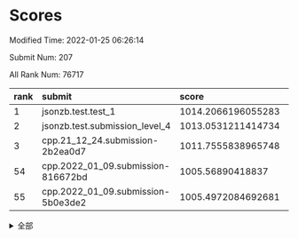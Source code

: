 # Scores

Modified Time: 2022-01-25 06:26:14

Submit Num: 207

All Rank Num: 76717

| rank |               submit               |       score        |       sigma        | pk_num |
| :--- | :--------------------------------- | :----------------- | :----------------- | :----- |
| 1    | jsonzb.test.test_1                 | 1014.2066196055283 | 0.7924621938451992 | 1481   |
| 2    | jsonzb.test.submission_level_4     | 1013.0531211414734 | 0.7934917185172422 | 1483   |
| 3    | cpp.21_12_24.submission-2b2ea0d7   | 1011.7555838965748 | 0.7806880607030157 | 1481   |
| 54   | cpp.2022_01_09.submission-816672bd | 1005.56890418837   | 0.7273228160469054 | 1481   |
| 55   | cpp.2022_01_09.submission-5b0e3de2 | 1005.4972084692681 | 0.7224328253798123 | 1485   |


<details>
<summary>全部</summary>

| rank |                 submit                 |       score        |       sigma        | pk_num |
| :--- | :------------------------------------- | :----------------- | :----------------- | :----- |
| 1    | jsonzb.test.test_1                     | 1014.2066196055283 | 0.7924621938451992 | 1481   |
| 2    | jsonzb.test.submission_level_4         | 1013.0531211414734 | 0.7934917185172422 | 1483   |
| 3    | cpp.21_12_24.submission-2b2ea0d7       | 1011.7555838965748 | 0.7806880607030157 | 1481   |
| 4    | gobigger.level_3.submission_level_3_43 | 1011.6819060132391 | 0.7760725637421145 | 1484   |
| 5    | gobigger.level_3.submission_level_3_41 | 1011.6313608354257 | 0.7698385621362678 | 1482   |
| 6    | gobigger.level_3.submission_level_3_6  | 1011.3724134794461 | 0.7839836513732221 | 1481   |
| 7    | gobigger.level_3.submission_level_3_38 | 1011.2943105778252 | 0.80827684015264   | 1487   |
| 8    | gobigger.level_3.submission_level_3_27 | 1011.0157317380173 | 0.7653351635265424 | 1483   |
| 9    | gobigger.level_3.submission_level_3_29 | 1010.9886693652348 | 0.7700086327815047 | 1484   |
| 10   | gobigger.level_3.submission_level_3_5  | 1010.9432491363531 | 0.7549828866111252 | 1488   |
| 11   | gobigger.level_3.submission_level_3_9  | 1010.7357654967459 | 0.7439391043614002 | 1479   |
| 12   | gobigger.level_3.submission_level_3_12 | 1010.7023720628403 | 0.7540999023100177 | 1482   |
| 13   | gobigger.level_3.submission_level_3_14 | 1010.6887256553749 | 0.7639470032372079 | 1484   |
| 14   | gobigger.level_3.submission_level_3_45 | 1010.591939400376  | 0.760751539541847  | 1483   |
| 15   | gobigger.level_3.submission_level_3_10 | 1010.5186765106232 | 0.7713331748707527 | 1482   |
| 16   | gobigger.level_3.submission_level_3_26 | 1010.3707184462262 | 0.7440773687486786 | 1484   |
| 17   | gobigger.level_3.submission_level_3_28 | 1010.3690638973543 | 0.7556287219496481 | 1482   |
| 18   | gobigger.level_3.submission_level_3_1  | 1010.2516805496617 | 0.7771441789214415 | 1487   |
| 19   | gobigger.level_3.submission_level_3_44 | 1010.2443939928133 | 0.7691012902664138 | 1486   |
| 20   | gobigger.level_3.submission_level_3_49 | 1010.1882736455592 | 0.7694694488174394 | 1484   |
| 21   | gobigger.level_3.submission_level_3_34 | 1010.1519908551601 | 0.7520052582944976 | 1479   |
| 22   | gobigger.level_3.submission_level_3_21 | 1010.1159329803104 | 0.7473767492724233 | 1484   |
| 23   | gobigger.level_3.submission_level_3_47 | 1010.0584456888537 | 0.7889325274312399 | 1485   |
| 24   | gobigger.level_3.submission_level_3_33 | 1010.0484684500218 | 0.7436627756216738 | 1482   |
| 25   | gobigger.level_3.submission_level_3_35 | 1010.0262860408606 | 0.7480031075221735 | 1485   |
| 26   | gobigger.level_3.submission_level_3_7  | 1009.9768940034141 | 0.7855191669620116 | 1480   |
| 27   | gobigger.level_3.submission_level_3_16 | 1009.9738029268357 | 0.7562191500914662 | 1480   |
| 28   | gobigger.level_3.submission_level_3_40 | 1009.9329377048325 | 0.7510389808070385 | 1481   |
| 29   | gobigger.level_3.submission_level_3_25 | 1009.8936765587187 | 0.7648896513561261 | 1479   |
| 30   | gobigger.level_3.submission_level_3_8  | 1009.8288698892811 | 0.7626015602765658 | 1479   |
| 31   | gobigger.level_3.submission_level_3_4  | 1009.777518240557  | 0.771959751152359  | 1476   |
| 32   | gobigger.level_3.submission_level_3_37 | 1009.7088212632267 | 0.7394800416259774 | 1484   |
| 33   | gobigger.level_3.submission_level_3_19 | 1009.6958298037362 | 0.7398416734609682 | 1484   |
| 34   | gobigger.level_3.submission_level_3_32 | 1009.6716601294202 | 0.754497135253549  | 1477   |
| 35   | gobigger.level_3.submission_level_3_24 | 1009.6238162471703 | 0.729645154306557  | 1486   |
| 36   | gobigger.level_3.submission_level_3_3  | 1009.5944895509299 | 0.7565266970841388 | 1487   |
| 37   | gobigger.level_3.submission_level_3_11 | 1009.5737269609305 | 0.7517154184566014 | 1484   |
| 38   | gobigger.level_3.submission_level_3_0  | 1009.4977805913855 | 0.7580742674577959 | 1479   |
| 39   | gobigger.level_3.submission_level_3_13 | 1009.4260273008117 | 0.7673674593867261 | 1483   |
| 40   | gobigger.level_3.submission_level_3_17 | 1009.4147879592122 | 0.7372608222153157 | 1481   |
| 41   | gobigger.level_3.submission_level_3_15 | 1009.3997996977283 | 0.7564893955020902 | 1480   |
| 42   | gobigger.level_3.submission_level_3_2  | 1009.3792690636251 | 0.7632646411081938 | 1479   |
| 43   | gobigger.level_3.submission_level_3_30 | 1009.3676141069486 | 0.7510260049369814 | 1484   |
| 44   | gobigger.level_3.submission_level_3_36 | 1009.3289603224243 | 0.7646499572322978 | 1482   |
| 45   | gobigger.level_3.submission_level_3_48 | 1009.308014160789  | 0.762519366062865  | 1481   |
| 46   | gobigger.level_3.submission_level_3_31 | 1009.1346371800742 | 0.7665388719288233 | 1485   |
| 47   | gobigger.level_3.submission_level_3_23 | 1009.1141161021188 | 0.775684770707698  | 1484   |
| 48   | gobigger.level_3.submission_level_3_39 | 1009.0794217051115 | 0.7593701415410713 | 1483   |
| 49   | gobigger.level_3.submission_level_3_46 | 1008.9257910044703 | 0.7584458898553587 | 1481   |
| 50   | gobigger.level_3.submission_level_3_42 | 1008.867185441818  | 0.7347281230345617 | 1481   |
| 51   | gobigger.level_3.submission_level_3_22 | 1008.8474107433764 | 0.7401315232673094 | 1481   |
| 52   | gobigger.level_3.submission_level_3_20 | 1008.7269668278451 | 0.7528213191232771 | 1483   |
| 53   | gobigger.level_3.submission_level_3_18 | 1008.2404854095334 | 0.7357782677574581 | 1481   |
| 54   | cpp.2022_01_09.submission-816672bd     | 1005.56890418837   | 0.7273228160469054 | 1481   |
| 55   | cpp.2022_01_09.submission-5b0e3de2     | 1005.4972084692681 | 0.7224328253798123 | 1485   |
| 56   | gobigger.level_1.submission_level_1_36 | 1005.3537762953107 | 0.7228436400269173 | 1484   |
| 57   | gobigger.level_1.submission_level_1_40 | 1005.2709261515865 | 0.7321454364963736 | 1483   |
| 58   | gobigger.level_1.submission_level_1_20 | 1004.8548367351588 | 0.7234973346613673 | 1481   |
| 59   | gobigger.level_1.submission_level_1_46 | 1004.7067173148225 | 0.7269131801808453 | 1484   |
| 60   | gobigger.level_1.submission_level_1_17 | 1004.3098354361769 | 0.7271008091273794 | 1482   |
| 61   | gobigger.level_1.submission_level_1_18 | 1004.2857460274446 | 0.7339540819995217 | 1481   |
| 62   | gobigger.level_1.submission_level_1_29 | 1004.2738082662877 | 0.7218504768609137 | 1481   |
| 63   | gobigger.level_1.submission_level_1_28 | 1004.1824632427849 | 0.7223052262227977 | 1485   |
| 64   | gobigger.level_1.submission_level_1_41 | 1004.1770887748633 | 0.7246439047282228 | 1486   |
| 65   | gobigger.level_1.submission_level_1_16 | 1004.0759773271291 | 0.7292553171564358 | 1483   |
| 66   | gobigger.level_1.submission_level_1_26 | 1003.8402507143749 | 0.7199288605619677 | 1478   |
| 67   | gobigger.level_1.submission_level_1_32 | 1003.8185183523933 | 0.7142195418443149 | 1476   |
| 68   | gobigger.level_1.submission_level_1_22 | 1003.7148614554845 | 0.7183629326883862 | 1479   |
| 69   | gobigger.level_1.submission_level_1_3  | 1003.6429910380342 | 0.7215217754704207 | 1478   |
| 70   | gobigger.level_1.submission_level_1_47 | 1003.5898160978575 | 0.7268400267572594 | 1486   |
| 71   | gobigger.level_1.submission_level_1_23 | 1003.5765471621207 | 0.7209623197973911 | 1482   |
| 72   | gobigger.level_1.submission_level_1_45 | 1003.5378949422904 | 0.717712155861086  | 1486   |
| 73   | gobigger.level_1.submission_level_1_37 | 1003.5294315503569 | 0.7125310577776536 | 1479   |
| 74   | gobigger.level_1.submission_level_1_9  | 1003.5294021881755 | 0.7154202343768538 | 1482   |
| 75   | gobigger.level_1.submission_level_1_42 | 1003.4931985698571 | 0.7121648905423089 | 1483   |
| 76   | gobigger.level_1.submission_level_1_21 | 1003.4693271892583 | 0.7093990662133687 | 1482   |
| 77   | gobigger.level_1.submission_level_1_35 | 1003.4617103590816 | 0.7134299879463002 | 1486   |
| 78   | gobigger.level_1.submission_level_1_12 | 1003.3916052352149 | 0.7156787051588714 | 1476   |
| 79   | gobigger.level_1.submission_level_1_34 | 1003.3883064156048 | 0.7150966794556566 | 1477   |
| 80   | gobigger.level_1.submission_level_1_30 | 1003.3823128499505 | 0.7087084281040872 | 1481   |
| 81   | gobigger.level_1.submission_level_1_43 | 1003.3184084740965 | 0.7155957066479145 | 1484   |
| 82   | gobigger.level_1.submission_level_1_49 | 1003.2708060270731 | 0.7122579695060643 | 1480   |
| 83   | gobigger.level_1.submission_level_1_6  | 1003.2330012757832 | 0.7201463086345697 | 1483   |
| 84   | gobigger.level_1.submission_level_1_10 | 1003.1006056644324 | 0.7052697177081496 | 1486   |
| 85   | gobigger.level_1.submission_level_1_48 | 1003.0965420664182 | 0.7158389266281363 | 1486   |
| 86   | gobigger.level_1.submission_level_1_15 | 1003.0503826927509 | 0.7181294457705423 | 1480   |
| 87   | gobigger.level_1.submission_level_1_11 | 1003.0368590506151 | 0.7152901694293078 | 1483   |
| 88   | gobigger.level_1.submission_level_1_1  | 1002.9616645739367 | 0.7172819321749327 | 1481   |
| 89   | gobigger.level_1.submission_level_1_39 | 1002.9498526043878 | 0.7129955831967849 | 1488   |
| 90   | gobigger.level_1.submission_level_1_8  | 1002.889055712108  | 0.7155196352523383 | 1483   |
| 91   | gobigger.level_1.submission_level_1_4  | 1002.8484587576731 | 0.7146978537654083 | 1483   |
| 92   | gobigger.level_1.submission_level_1_7  | 1002.8247951691608 | 0.718240279727698  | 1481   |
| 93   | gobigger.level_1.submission_level_1_13 | 1002.7938008621455 | 0.71701037904073   | 1482   |
| 94   | gobigger.level_1.submission_level_1_19 | 1002.7100725703401 | 0.7180400298169078 | 1486   |
| 95   | gobigger.level_1.submission_level_1_44 | 1002.7041511403527 | 0.7111794669791648 | 1484   |
| 96   | gobigger.level_1.submission_level_1_5  | 1002.5961182992801 | 0.7211560672730836 | 1478   |
| 97   | gobigger.level_1.submission_level_1_38 | 1002.4695403696855 | 0.7137592430024275 | 1484   |
| 98   | gobigger.level_1.submission_level_1_31 | 1002.3063454289105 | 0.7249928156745431 | 1479   |
| 99   | gobigger.level_1.submission_level_1_0  | 1002.0805900117416 | 0.7116964367797425 | 1486   |
| 100  | gobigger.level_1.submission_level_1_2  | 1001.9338032883628 | 0.7088067325583446 | 1484   |
| 101  | gobigger.level_1.submission_level_1_25 | 1001.8756100157976 | 0.7231407476056644 | 1484   |
| 102  | gobigger.level_1.submission_level_1_27 | 1001.6443729810229 | 0.7118951449628115 | 1481   |
| 103  | gobigger.level_1.submission_level_1_24 | 1001.5930453363798 | 0.7224242507226191 | 1478   |
| 104  | gobigger.level_1.submission_level_1_14 | 1001.3654821944023 | 0.7040658265159631 | 1483   |
| 105  | gobigger.level_1.submission_level_1_33 | 1001.0828893788276 | 0.7122695618472012 | 1479   |
| 106  | gobigger.random.submission_random_8    | 996.9196903220362  | 0.7076509672947287 | 1480   |
| 107  | gobigger.random.submission_random_26   | 996.8811630768116  | 0.7096946939084081 | 1488   |
| 108  | gobigger.random.submission_random_31   | 996.7135900115472  | 0.7103759249970234 | 1479   |
| 109  | gobigger.random.submission_random_3    | 996.7120832652487  | 0.7116886181974439 | 1486   |
| 110  | gobigger.random.submission_random_24   | 996.6392130308035  | 0.7104819840030564 | 1483   |
| 111  | gobigger.random.submission_random_48   | 996.5855538486818  | 0.7084917070794104 | 1482   |
| 112  | gobigger.random.submission_random_19   | 996.5618720658297  | 0.7097392649507804 | 1483   |
| 113  | gobigger.random.submission_random_20   | 996.4827177805965  | 0.711551909508029  | 1485   |
| 114  | gobigger.random.submission_random_22   | 996.4235052610084  | 0.7076572899829223 | 1481   |
| 115  | gobigger.random.submission_random_43   | 996.4166711663388  | 0.7226271800116577 | 1484   |
| 116  | gobigger.random.submission_random_23   | 996.3822289685577  | 0.7153180382174648 | 1482   |
| 117  | gobigger.random.submission_random_11   | 996.2988072705547  | 0.7071939687624219 | 1480   |
| 118  | gobigger.random.submission_random_33   | 996.2789163514518  | 0.7127426829211302 | 1482   |
| 119  | gobigger.random.submission_random_28   | 996.1477249353939  | 0.7007805592129925 | 1479   |
| 120  | gobigger.random.submission_random_9    | 996.1475571327771  | 0.7141928007903483 | 1483   |
| 121  | gobigger.random.submission_random_47   | 996.1316710221314  | 0.7151634847379854 | 1482   |
| 122  | gobigger.random.submission_random_42   | 996.1246741249073  | 0.69988445886888   | 1483   |
| 123  | gobigger.random.submission_random_6    | 996.0770553508247  | 0.7246103236126697 | 1483   |
| 124  | gobigger.random.submission_random_5    | 996.0297662201025  | 0.7019947713714726 | 1487   |
| 125  | gobigger.random.submission_random_46   | 996.0109813056116  | 0.7016798777590781 | 1484   |
| 126  | gobigger.random.submission_random_29   | 995.9953279340685  | 0.7030129747318206 | 1482   |
| 127  | gobigger.random.submission_random_14   | 995.957413862856   | 0.7006806273985674 | 1481   |
| 128  | gobigger.random.submission_random_40   | 995.9463045228002  | 0.6967373160395834 | 1481   |
| 129  | gobigger.random.submission_random_36   | 995.9373841818789  | 0.7100688502829076 | 1478   |
| 130  | gobigger.random.submission_random_1    | 995.8538987763801  | 0.7122430860920947 | 1481   |
| 131  | gobigger.random.submission_random_32   | 995.8533915506127  | 0.726958390061881  | 1484   |
| 132  | gobigger.random.submission_random_17   | 995.8512907631851  | 0.7163541956278134 | 1480   |
| 133  | gobigger.random.submission_random_41   | 995.8281150798151  | 0.7123328006456763 | 1480   |
| 134  | gobigger.random.submission_random_15   | 995.7869700958969  | 0.7149635975921738 | 1481   |
| 135  | gobigger.random.submission_random_27   | 995.707340926305   | 0.7109793863455294 | 1486   |
| 136  | gobigger.random.submission_random_37   | 995.6540292849994  | 0.712570940350657  | 1485   |
| 137  | gobigger.random.submission_random_34   | 995.6514064885823  | 0.7195197665107917 | 1484   |
| 138  | gobigger.random.submission_random_30   | 995.6424075081272  | 0.7048375803153442 | 1482   |
| 139  | gobigger.random.submission_random_44   | 995.6224962054592  | 0.7052334320716885 | 1481   |
| 140  | gobigger.random.submission_random_45   | 995.5589862226172  | 0.7091528630230276 | 1483   |
| 141  | gobigger.random.submission_random_35   | 995.5542872711683  | 0.699886651667229  | 1480   |
| 142  | gobigger.random.submission_random_4    | 995.5279072276292  | 0.7096449079355982 | 1485   |
| 143  | gobigger.random.submission_random_39   | 995.4803746017988  | 0.702422176708007  | 1485   |
| 144  | gobigger.random.submission_random_12   | 995.4783634886759  | 0.7123630862888175 | 1481   |
| 145  | gobigger.random.submission_random_25   | 995.4611021237463  | 0.7227330553779655 | 1487   |
| 146  | gobigger.random.submission_random_49   | 995.324670801129   | 0.7170700570928076 | 1481   |
| 147  | gobigger.random.submission_random_7    | 995.2906240788055  | 0.7100845344480144 | 1484   |
| 148  | gobigger.random.submission_random_18   | 995.2067551704818  | 0.7069360102393212 | 1482   |
| 149  | gobigger.random.submission_random_16   | 995.1846320942359  | 0.7228707820528165 | 1479   |
| 150  | gobigger.random.submission_random_0    | 995.1551995141567  | 0.7217352859856148 | 1482   |
| 151  | gobigger.random.submission_random_21   | 995.0908411137614  | 0.7179357527168488 | 1484   |
| 152  | gobigger.random.submission_random_13   | 995.0815688024696  | 0.707325458788262  | 1483   |
| 153  | gobigger.random.submission_random_10   | 994.9729343628223  | 0.7264338044195584 | 1482   |
| 154  | gobigger.random.submission_random_2    | 994.9503475979056  | 0.7192350437988603 | 1483   |
| 155  | gobigger.random.submission_random_38   | 994.6224849730079  | 0.7246369846691476 | 1483   |
| 156  | gobigger.level_2.submission_level_2_13 | 994.0751413452293  | 0.7325046050036635 | 1482   |
| 157  | gobigger.level_2.submission_level_2_32 | 993.3256468802851  | 0.7262698178412311 | 1483   |
| 158  | gobigger.level_2.submission_level_2_22 | 993.2737843771597  | 0.7383328562299719 | 1481   |
| 159  | gobigger.level_2.submission_level_2_49 | 992.9634104227523  | 0.7310662716017472 | 1484   |
| 160  | gobigger.level_2.submission_level_2_12 | 992.8575025697583  | 0.743173854226783  | 1481   |
| 161  | gobigger.level_2.submission_level_2_44 | 992.8277760908502  | 0.7330490086037063 | 1482   |
| 162  | gobigger.level_2.submission_level_2_35 | 992.771126258322   | 0.7389512643288548 | 1482   |
| 163  | gobigger.level_2.submission_level_2_30 | 992.6745420141791  | 0.7534286293790771 | 1481   |
| 164  | gobigger.level_2.submission_level_2_10 | 992.6426307863967  | 0.7294426232422645 | 1481   |
| 165  | gobigger.level_2.submission_level_2_2  | 992.5665938269487  | 0.7257446487948161 | 1477   |
| 166  | gobigger.level_2.submission_level_2_47 | 992.4022153819278  | 0.7617871651535003 | 1481   |
| 167  | gobigger.level_2.submission_level_2_48 | 992.3846108015983  | 0.7479346899011438 | 1485   |
| 168  | gobigger.level_2.submission_level_2_0  | 992.3600275053753  | 0.7406021428964108 | 1480   |
| 169  | gobigger.level_2.submission_level_2_42 | 992.3577517106327  | 0.7497542403153625 | 1482   |
| 170  | gobigger.level_2.submission_level_2_40 | 992.3399451009465  | 0.7489402036474329 | 1482   |
| 171  | gobigger.level_2.submission_level_2_36 | 992.3254391431956  | 0.7493202101835461 | 1485   |
| 172  | gobigger.level_2.submission_level_2_28 | 992.286827802917   | 0.7583474508691963 | 1485   |
| 173  | gobigger.level_2.submission_level_2_5  | 992.2537518767692  | 0.7420274127546982 | 1486   |
| 174  | gobigger.level_2.submission_level_2_39 | 992.2473105115666  | 0.7312913348541185 | 1483   |
| 175  | gobigger.level_2.submission_level_2_4  | 992.2355720513114  | 0.7398594919333442 | 1484   |
| 176  | gobigger.level_2.submission_level_2_8  | 992.2274176332182  | 0.753339434391518  | 1483   |
| 177  | gobigger.level_2.submission_level_2_25 | 992.1951763113783  | 0.7501521281733283 | 1485   |
| 178  | gobigger.level_2.submission_level_2_38 | 992.1404752392098  | 0.7515247377260729 | 1485   |
| 179  | gobigger.level_2.submission_level_2_15 | 992.1265845265797  | 0.7644985635546588 | 1480   |
| 180  | gobigger.level_2.submission_level_2_21 | 992.1230172773903  | 0.7223322919937918 | 1481   |
| 181  | gobigger.level_2.submission_level_2_41 | 992.0626694429146  | 0.7499518445068855 | 1487   |
| 182  | gobigger.level_2.submission_level_2_46 | 992.0120641294399  | 0.7618677504270084 | 1481   |
| 183  | gobigger.level_2.submission_level_2_24 | 991.9620529955771  | 0.7441838902584962 | 1485   |
| 184  | gobigger.level_2.submission_level_2_17 | 991.9589078638727  | 0.7442967024011324 | 1481   |
| 185  | gobigger.level_2.submission_level_2_43 | 991.9327855234433  | 0.7390708827616524 | 1486   |
| 186  | gobigger.level_2.submission_level_2_31 | 991.8725875699795  | 0.7625855609753842 | 1484   |
| 187  | gobigger.level_2.submission_level_2_11 | 991.774234953222   | 0.7417133763529554 | 1480   |
| 188  | gobigger.level_2.submission_level_2_23 | 991.734097745439   | 0.7520778648110754 | 1481   |
| 189  | gobigger.level_2.submission_level_2_33 | 991.7261791965008  | 0.7528036317218418 | 1488   |
| 190  | gobigger.level_2.submission_level_2_3  | 991.6990060931564  | 0.7473240621294127 | 1482   |
| 191  | gobigger.level_2.submission_level_2_9  | 991.6970200098305  | 0.743455081488222  | 1483   |
| 192  | gobigger.level_2.submission_level_2_6  | 991.5823403933031  | 0.7445388133678417 | 1485   |
| 193  | gobigger.level_2.submission_level_2_45 | 991.5743785637254  | 0.7455931788461309 | 1483   |
| 194  | gobigger.level_2.submission_level_2_1  | 991.5615652139362  | 0.7485592079177411 | 1482   |
| 195  | gobigger.level_2.submission_level_2_19 | 991.5203142078827  | 0.7429895623453328 | 1484   |
| 196  | gobigger.level_2.submission_level_2_34 | 991.3733709939249  | 0.7370972058243941 | 1483   |
| 197  | gobigger.level_2.submission_level_2_26 | 991.3229597093257  | 0.7300458142953851 | 1480   |
| 198  | gobigger.level_2.submission_level_2_20 | 991.2070022356082  | 0.7560870097760454 | 1483   |
| 199  | gobigger.level_2.submission_level_2_37 | 991.0469628591923  | 0.7550491538125718 | 1484   |
| 200  | gobigger.level_2.submission_level_2_29 | 990.7550165879984  | 0.7672237326836142 | 1484   |
| 201  | gobigger.level_2.submission_level_2_27 | 990.6186471039177  | 0.7761659971847533 | 1480   |
| 202  | gobigger.level_2.submission_level_2_14 | 990.4440439543953  | 0.7589607618349133 | 1484   |
| 203  | gobigger.level_2.submission_level_2_7  | 990.2119846646563  | 0.7411544068773327 | 1481   |
| 204  | gobigger.level_2.submission_level_2_18 | 990.103885907396   | 0.7793277476913278 | 1481   |
| 205  | gobigger.level_2.submission_level_2_16 | 989.8958357309141  | 0.7895082272775672 | 1483   |
| 206  | gobigger.none.submission_none_0        | 977.7461038921026  | 1.3836003770198793 | 1483   |
| 207  | gobigger.none.submission_none_1        | 975.9858356808817  | 1.419914984215718  | 1486   |

</details>